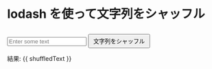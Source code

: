 <div>
  <h1>lodash を使って文字列をシャッフル</h1>
  <input v-model="inputText" placeholder="Enter some text" />
  <button @click="shuffleText">文字列をシャッフル</button>
  <p>結果: {{ shuffledText }}</p>
</div>

<script>
import _ from "lodash";

export default {
  data() {
    return {
      inputText: "",
      shuffledText: "",
    };
  },
  methods: {
    shuffleText() {
      // lodash の shuffle を使って文字列をシャッフル
      this.shuffledText = _.shuffle(this.inputText.split("")).join("");
    },
  },
};
</script>

<style>
button {
  margin-top: 10px;
  padding: 5px 10px;
  cursor: pointer;
}
</style>
